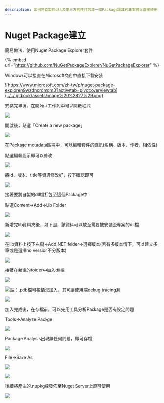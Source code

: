 ```yaml
---
description: 如何將自製的dll及第三方套件打包成一個Package讓其它專案可以直接使用
---
```


# Nuget Package建立

簡易做法，使用Nuget Package Explorer套件

{% embed url="https://github.com/NuGetPackageExplorer/NuGetPackageExplorer" %}

Windows可以接直在Microsoft商店中直接下載安裝

![https://www.microsoft.com/zh-tw/p/nuget-package-explorer/9wzdncrdmdm3?activetab=pivot:overviewtab](../../.gitbook/assets/image%20%2827%29.png)

安裝完畢後，在開始→工作列中可以開啟程式

![](../../.gitbook/assets/image%20%2855%29.png)

開啟後，點選「Create a new package」

![](../../.gitbook/assets/image%20%28448%29.png)

在Package metadata區塊中，可以編輯套件的資訊\(名稱、版本、作者、相依性\)

點選編輯圖示即可以修改

![](../../.gitbook/assets/image%20%28131%29.png)

將id、版本、title等資訊修改好，按下確認即可

![](../../.gitbook/assets/image%20%28177%29.png)

接著要將自製的dll檔打包至這個Package中

點選Content→Add→Lib Folder

![](../../.gitbook/assets/image%20%2823%29.png)

新增完lib資料夾後，如下圖，該資料可以放至需要被安裝至專案的dll檔

![](../../.gitbook/assets/image%20%2891%29.png)

在lib資料上按下右鍵→Add.NET folder→選擇版本\(若有多版本情下，可以建立多筆或是選擇no version不分版本\)

![](../../.gitbook/assets/image%20%28178%29.png)

接著在新建的folder中加入dll檔

![](../../.gitbook/assets/image%20%2872%29.png)

![&#x8A3B;&#xFF1A;.pdb&#x6A94;&#x53EF;&#x8996;&#x60C5;&#x6CC1;&#x52A0;&#x5165;&#xFF0C;&#x5176;&#x53EF;&#x8B93;&#x4F7F;&#x7528;&#x7AEF;debug tracing&#x7528;](../../.gitbook/assets/image%20%28240%29.png)

![](../../.gitbook/assets/image%20%28340%29.png)

加入完成後，在存檔前，可以先用工具分析Package是否有設定問題

Tools→Analyze Packge

![](../../.gitbook/assets/image%20%28188%29.png)

Package Analysis出現無任何問題，即可存檔

![](../../.gitbook/assets/image%20%28352%29.png)

File→Save As

![](../../.gitbook/assets/image%20%2816%29.png)

![](../../.gitbook/assets/image%20%28226%29.png)

後續將產生的.nupkg檔發佈至Nuget Server上即可使用

![](../../.gitbook/assets/image%20%28141%29.png)

